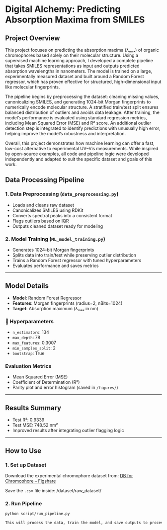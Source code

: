 # Digital Alchemy: Predicting Absorption Maxima from SMILES

## Project Overview

This project focuses on predicting the absorption maxima (λₘₐₓ) of organic chromophores based solely on their molecular structure. Using a supervised machine learning approach, I developed a complete pipeline that takes SMILES representations as input and outputs predicted absorption wavelengths in nanometers. The model is trained on a large, experimentally measured dataset and built around a Random Forest regressor, which has proven effective for structured, high-dimensional input like molecular fingerprints.

The pipeline begins by preprocessing the dataset: cleaning missing values, canonicalizing SMILES, and generating 1024-bit Morgan fingerprints to numerically encode molecular structure. A stratified train/test split ensures balanced distribution of outliers and avoids data leakage. After training, the model’s performance is evaluated using standard regression metrics, including Mean Squared Error (MSE) and R² score. An additional outlier detection step is integrated to identify predictions with unusually high error, helping improve the model’s robustness and interpretation.

Overall, this project demonstrates how machine learning can offer a fast, low-cost alternative to experimental UV–Vis measurements. While inspired by open-source examples, all code and pipeline logic were developed independently and adapted to suit the specific dataset and goals of this work.


## Data Processing Pipeline

### 1. Data Preprocessing (`data_preprocessing.py`)
- Loads and cleans raw dataset
- Canonicalizes SMILES using RDKit
- Converts spectral peaks into a consistent format
- Flags outliers based on IQR
- Outputs cleaned dataset ready for modeling

### 2. Model Training (`ML_model_training.py`)
- Generates 1024-bit Morgan fingerprints
- Splits data into train/test while preserving outlier distribution
- Trains a Random Forest regressor with tuned hyperparameters
- Evaluates performance and saves metrics

---

## Model Details

- **Model**: Random Forest Regressor  
- **Features**: Morgan fingerprints (radius=2, nBits=1024)  
- **Target**: Absorption maximum (λₘₐₓ in nm)

### 🔧 Hyperparameters
- `n_estimators`: 134  
- `max_depth`: 78  
- `max_features`: 0.3007  
- `min_samples_split`: 2  
- `bootstrap`: True

### Evaluation Metrics
- Mean Squared Error (MSE)
- Coefficient of Determination (R²)
- Parity plot and error histogram (saved in `/figures/`)

---

## Results Summary
- Test R²: 0.9339
- Test MSE: 748.52 nm²
- Improved results after integrating outlier flagging logic

---

## How to Use

### 1. Set up Dataset

Download the experimental chromophore dataset from:
[DB for Chromophore – Figshare](https://figshare.com/articles/dataset/DB_for_chromophore/12045567)

Save the `.csv` file inside:
/dataset/raw_dataset/

### 2. Run Pipeline

```bash
python script/run_pipeline.py

This will process the data, train the model, and save outputs to processed_dataset/ and figures/.
